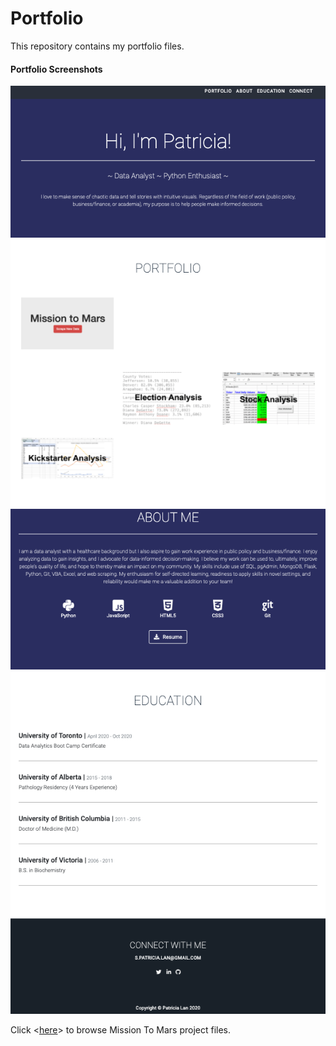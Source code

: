 # Portfolio

This repository contains my portfolio files. 

#### Portfolio Screenshots
![portfolioScreenshot1.png](screenshots/portfolioScreenshot1.png)
![portfolioScreenshot2.png](screenshots/portfolioScreenshot2.png)

Click <[here](https://github.com/patricialan/Mission-to-Mars.git)> to browse Mission To Mars project files.
